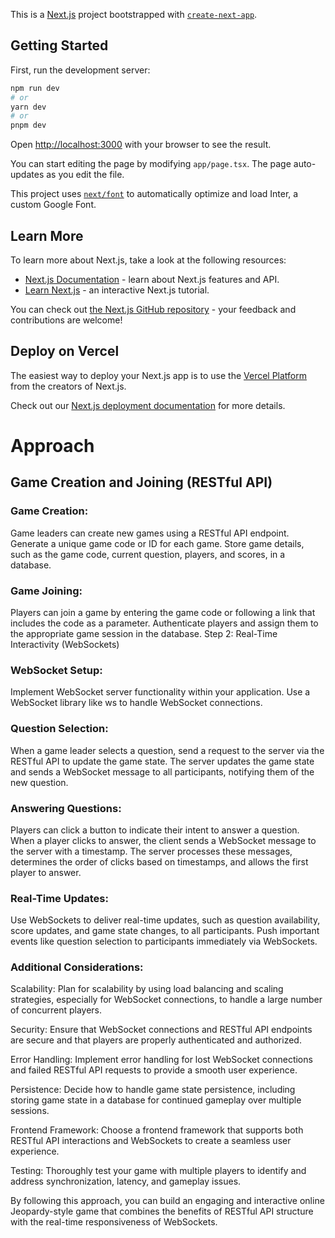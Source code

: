 This is a [Next.js](https://nextjs.org/) project bootstrapped with [`create-next-app`](https://github.com/vercel/next.js/tree/canary/packages/create-next-app).

## Getting Started

First, run the development server:

```bash
npm run dev
# or
yarn dev
# or
pnpm dev
```

Open [http://localhost:3000](http://localhost:3000) with your browser to see the result.

You can start editing the page by modifying `app/page.tsx`. The page auto-updates as you edit the file.

This project uses [`next/font`](https://nextjs.org/docs/basic-features/font-optimization) to automatically optimize and load Inter, a custom Google Font.

## Learn More

To learn more about Next.js, take a look at the following resources:

- [Next.js Documentation](https://nextjs.org/docs) - learn about Next.js features and API.
- [Learn Next.js](https://nextjs.org/learn) - an interactive Next.js tutorial.

You can check out [the Next.js GitHub repository](https://github.com/vercel/next.js/) - your feedback and contributions are welcome!

## Deploy on Vercel

The easiest way to deploy your Next.js app is to use the [Vercel Platform](https://vercel.com/new?utm_medium=default-template&filter=next.js&utm_source=create-next-app&utm_campaign=create-next-app-readme) from the creators of Next.js.

Check out our [Next.js deployment documentation](https://nextjs.org/docs/deployment) for more details.

# Approach

## Game Creation and Joining (RESTful API)

### Game Creation:

Game leaders can create new games using a RESTful API endpoint.
Generate a unique game code or ID for each game.
Store game details, such as the game code, current question, players, and scores, in a database.

### Game Joining:

Players can join a game by entering the game code or following a link that includes the code as a parameter.
Authenticate players and assign them to the appropriate game session in the database.
Step 2: Real-Time Interactivity (WebSockets)

### WebSocket Setup:

Implement WebSocket server functionality within your application.
Use a WebSocket library like ws to handle WebSocket connections.

### Question Selection:

When a game leader selects a question, send a request to the server via the RESTful API to update the game state.
The server updates the game state and sends a WebSocket message to all participants, notifying them of the new question.

### Answering Questions:

Players can click a button to indicate their intent to answer a question.
When a player clicks to answer, the client sends a WebSocket message to the server with a timestamp.
The server processes these messages, determines the order of clicks based on timestamps, and allows the first player to answer.

### Real-Time Updates:

Use WebSockets to deliver real-time updates, such as question availability, score updates, and game state changes, to all participants.
Push important events like question selection to participants immediately via WebSockets.

### Additional Considerations:

Scalability: Plan for scalability by using load balancing and scaling strategies, especially for WebSocket connections, to handle a large number of concurrent players.

Security: Ensure that WebSocket connections and RESTful API endpoints are secure and that players are properly authenticated and authorized.

Error Handling: Implement error handling for lost WebSocket connections and failed RESTful API requests to provide a smooth user experience.

Persistence: Decide how to handle game state persistence, including storing game state in a database for continued gameplay over multiple sessions.

Frontend Framework: Choose a frontend framework that supports both RESTful API interactions and WebSockets to create a seamless user experience.

Testing: Thoroughly test your game with multiple players to identify and address synchronization, latency, and gameplay issues.

By following this approach, you can build an engaging and interactive online Jeopardy-style game that combines the benefits of RESTful API structure with the real-time responsiveness of WebSockets.
